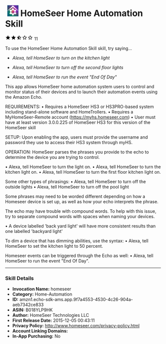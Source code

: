 # &nbsp;<img src="app_icon" alt="HomeSeer Home Automation Skill icon" width="36"> HomeSeer Home Automation Skill
![2.8 stars](../../../images/ic_star_black_18dp_1x.png)![2.8 stars](../../../images/ic_star_black_18dp_1x.png)![2.8 stars](../../../images/ic_star_half_black_18dp_1x.png)![2.8 stars](../../../images/ic_star_border_black_18dp_1x.png)![2.8 stars](../../../images/ic_star_border_black_18dp_1x.png) 11

To use the HomeSeer Home Automation Skill skill, try saying...

* *Alexa, tell HomeSeer to turn on the kitchen light*

* *Alexa, tell HomeSeer to turn off the second floor lights*

* *Alexa, tell HomeSeer to run the event "End Of Day"*

This app allows HomeSeer home automation system users to control and monitor status of their devices and to launch their automation events using the Amazon Echo.

REQUIREMENTS:
• Requires a HomeSeer HS3 or HS3PRO-based system including stand-alone software and HomeTrollers.
• Requires a MyHomeSeer-Remote account (https://myhs.homeseer.com)
• User must have at least version 3.0.0.225 of HomeSeer HS3 for this version of the HomeSeer skill

SETUP:
Upon enabling the app, users must provide the username and password they use to access their HS3 system through myHS.

OPERATION:
HomeSeer parses the phrases you provide to the echo to determine the device you are trying to control.

• Alexa, tell HomeSeer to turn the light on.
• Alexa, tell HomeSeer to turn the kitchen light on.
• Alexa, tell HomeSeer to turn the first floor kitchen light on.


Some other types of phrasings:
• Alexa, tell HomeSeer to turn off the outside lights 
• Alexa, tell HomeSeer to turn off the pool light


Some phrases may need to be worded different depending on how a Homeseer device is set up, as well as how your echo interprets the phrase.


The echo may have trouble with compound words.
To help with this issue, try to separate compound words with spaces when naming your devices.

• A device labelled 'back yard light' will have more consistent results than one labelled 'backyard light'


To dim a device that has dimming abilities, use the syntax:
• Alexa, tell HomeSeer to set the kitchen light to 50 percent.

Homeseer events can be triggered through the Echo as well:
• Alexa, tell HomeSeer to run the event "End Of Day".

***

### Skill Details

* **Invocation Name:** homeseer
* **Category:** Home-Automation
* **ID:** amzn1.echo-sdk-ams.app.9f7a4553-4530-4c26-904a-aeb7342ce833
* **ASIN:** B018YLP9HK
* **Author:** HomeSeer Technologies LLC
* **First Release Date:** 2015-12-05 00:43:11
* **Privacy Policy:** http://www.homeseer.com/privacy-policy.html
* **Account Linking Domains:** 
* **In-App Purchasing:** No
